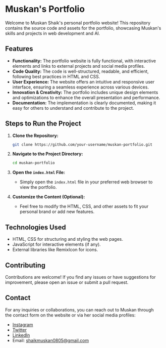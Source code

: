 # Muskan's Portfolio

Welcome to Muskan Shaik's personal portfolio website! This repository contains the source code and assets for the portfolio, showcasing Muskan's skills and projects in web development and AI.

## Features

- **Functionality:** The portfolio website is fully functional, with interactive elements and links to external projects and social media profiles.
- **Code Quality:** The code is well-structured, readable, and efficient, following best practices in HTML and CSS.
- **User Experience:** The website offers an intuitive and responsive user interface, ensuring a seamless experience across various devices.
- **Innovation & Creativity:** The portfolio includes unique design elements and optimizations to enhance the overall presentation and performance.
- **Documentation:** The implementation is clearly documented, making it easy for others to understand and contribute to the project.

## Steps to Run the Project

1. **Clone the Repository:**
   ```bash
   git clone https://github.com/your-username/muskan-portfolio.git
   ```

2. **Navigate to the Project Directory:**
   ```bash
   cd muskan-portfolio
   ```

3. **Open the `index.html` File:**
   - Simply open the `index.html` file in your preferred web browser to view the portfolio.

4. **Customize the Content (Optional):**
   - Feel free to modify the HTML, CSS, and other assets to fit your personal brand or add new features.

## Technologies Used

- HTML, CSS for structuring and styling the web pages.
- JavaScript for interactive elements (if any).
- External libraries like RemixIcon for icons.

## Contributing

Contributions are welcome! If you find any issues or have suggestions for improvement, please open an issue or submit a pull request.

## Contact

For any inquiries or collaborations, you can reach out to Muskan through the contact form on the website or via her social media profiles:

- [Instagram](https://www.instagram.com/_luna_r8?igsh=Z2V6Z2Z0ZHlpZ2Vh)
- [Twitter](https://x.com/Muskansr8)
- [LinkedIn](https://www.linkedin.com/in/muskan85/)
- Email: shaikmuskan0805@gmail.com
